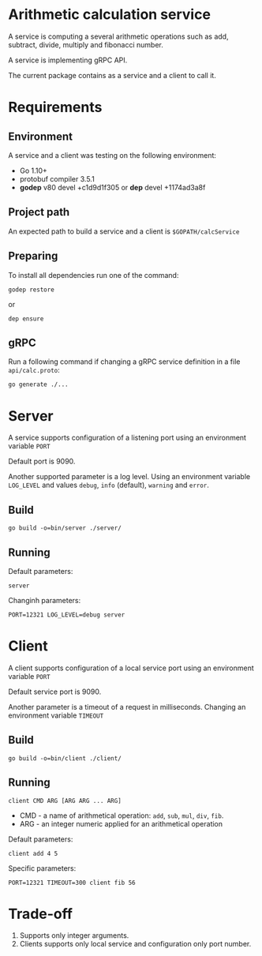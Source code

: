 # Arithmetic calculation service

A service is computing a several arithmetic operations such as add, subtract, divide, multiply
and fibonacci number.

A service is implementing gRPC API.

The current package contains as a service and a client to call it. 

# Requirements

## Environment

A service and a client was testing on the following environment:

* Go 1.10+
* protobuf compiler 3.5.1 
* **godep** v80 devel +c1d9d1f305 or **dep** devel +1174ad3a8f 

## Project path

An expected path to build a service and a client is ```$GOPATH/calcService```

## Preparing

To install all dependencies run one of the command:

```
godep restore
```

or

```
dep ensure
```

## gRPC

Run a following command if changing a gRPC service definition in a file ```api/calc.proto```:

```
go generate ./...
```

# Server

A service supports configuration of a listening port using an environment variable ```PORT```

Default port is 9090.

Another supported parameter is a log level. Using an  environment variable ```LOG_LEVEL```
and values ```debug```, ```info``` (default), ```warning``` and ```error```.

## Build

```
go build -o=bin/server ./server/
```

## Running

Default parameters:
```
server
```

Changinh parameters:
```
PORT=12321 LOG_LEVEL=debug server
```

# Client

A client supports configuration of a local service port using an environment variable ```PORT```

Default service port is 9090.

Another parameter is a timeout of a request in milliseconds.
Changing an environment variable ```TIMEOUT```

## Build
```
go build -o=bin/client ./client/
```

## Running

```
client CMD ARG [ARG ARG ... ARG]
```

* CMD - a name of arithmetical operation: ```add```, ```sub```, ```mul```, ```div```, ```fib```.
* ARG - an integer numeric applied for an arithmetical operation

Default parameters:

```
client add 4 5
``` 

Specific parameters:

```
PORT=12321 TIMEOUT=300 client fib 56
``` 


# Trade-off

1. Supports only integer arguments.
2. Clients supports only local service and configuration only port number.